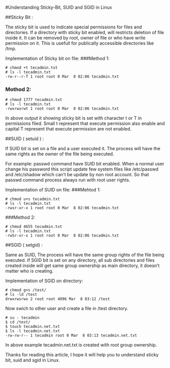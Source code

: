 
#Understanding Sticky-Bit, SUID and SGID in Linux

##Sticky Bit :

The sticky bit is used to indicate special permissions for files and directories. If a directory with sticky bit enabled, will restricts deletion of file inside it. It can be removed by root, owner of file or who have write permission on it. This is usefull for publically accessible directories like /tmp.

Implementation of Sticky bit on file:
###Method 1:

```
# chmod +t tecadmin.txt
# ls -l tecadmin.txt
-rw-r--r-T 1 root root 0 Mar  8 02:06 tecadmin.txt
```


### Mothod 2:

```
# chmod 1777 tecadmin.txt
# ls -l tecadmin.txt
-rwxrwxrwt 1 root root 0 Mar  8 02:06 tecadmin.txt
```

In above output it showing sticky bit is set with character t or T in permissions filed. Small t represent that execute permission also enable and capital T represent that execute permission are not enabled.

##SUID ( setuid ) :

If SUID bit is set on a file and a user executed it. The process will have the same rights as the owner of the file being executed.

For example: passwd command have SUID bit enabled. When a normal user change his password this script update few system files like /etc/passwd and /etc/shadow which can’t be update by non root account. So that passwd command process always run with root user rights.

Implementation of SUID on file:
###Mehtod 1:

```
# chmod u+s tecadmin.txt
# ls -l tecadmin.txt
-rwsr-xr-x 1 root root 0 Mar  8 02:06 tecadmin.txt
```

###Method 2:

```
# chmod 4655 tecadmin.txt
# ls -l tecadmin.txt
-rwSr-xr-x 1 root root 0 Mar  8 02:06 tecadmin.txt
```

##SGID ( setgid) :

Same as SUID, The process will have the same group rights of the file being executed. If SGID bit is set on any directory, all sub directories and files created inside will get same group ownership as main directory, it doesn’t matter who is creating.

Implementation of SGID on directory:
```
# chmod g+s /test/
# ls -ld /test
drwxrwsrwx 2 root root 4096 Mar  8 03:12 /test
```

Now swich to other user and create a file in /test directory.

```
# su - tecadmin
$ cd /test/
$ touch tecadmin.net.txt
$ ls -l tecadmin.net.txt
-rw-rw-r-- 1 tecadmin root 0 Mar  8 03:13 tecadmin.net.txt
```

In above example tecadmin.net.txt is created with root group ownership.

Thanks for reading this article, I hope it will help you to understand sticky bit, suid and sgid in Linux.